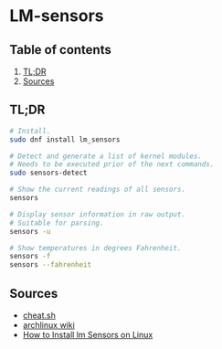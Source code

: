 # LM-sensors

## Table of contents <!-- omit in toc -->

1. [TL;DR](#tldr)
1. [Sources](#sources)

## TL;DR

```sh
# Install.
sudo dnf install lm_sensors

# Detect and generate a list of kernel modules.
# Needs to be executed prior of the next commands.
sudo sensors-detect

# Show the current readings of all sensors.
sensors

# Display sensor information in raw output.
# Suitable for parsing.
sensors -u

# Show temperatures in degrees Fahrenheit.
sensors -f
sensors --fahrenheit
```

## Sources

- [cheat.sh]
- [archlinux wiki]
- [How to Install lm Sensors on Linux]

<!--
  References
  -->

<!-- Others -->
[archlinux wiki]: https://wiki.archlinux.org/title/lm_sensors
[cheat.sh]: https://cheat.sh/sensors
[how to install lm sensors on linux]: https://linoxide.com/install-lm-sensors-linux/
